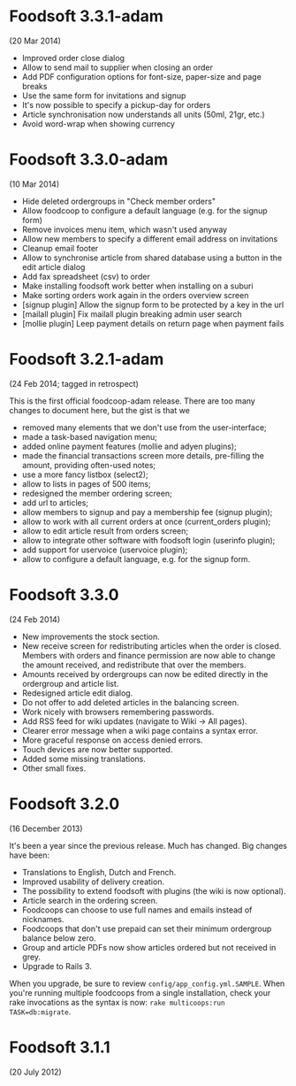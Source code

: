 # Foodsoft 3.3.1-adam
(20 Mar 2014)

* Improved order close dialog
* Allow to send mail to supplier when closing an order
* Add PDF configuration options for font-size, paper-size and page breaks
* Use the same form for invitations and signup
* It's now possible to specify a pickup-day for orders
* Article synchronisation now understands all units (50ml, 21gr, etc.)
* Avoid word-wrap when showing currency

# Foodsoft 3.3.0-adam
(10 Mar 2014)

* Hide deleted ordergroups in "Check member orders"
* Allow foodcoop to configure a default language (e.g. for the signup form)
* Remove invoices menu item, which wasn't used anyway
* Allow new members to specify a different email address on invitations
* Cleanup email footer
* Allow to synchronise article from shared database using a button in the edit article dialog
* Add fax spreadsheet (csv) to order
* Make installing foodsoft work better when installing on a suburi
* Make sorting orders work again in the orders overview screen
* [signup plugin] Allow the signup form to be protected by a key in the url
* [mailall plugin] Fix mailall plugin breaking admin user search
* [mollie plugin] Leep payment details on return page when payment fails

# Foodsoft 3.2.1-adam
(24 Feb 2014; tagged in retrospect)

This is the first official foodcoop-adam release. There are too many changes to
document here, but the gist is that we
* removed many elements that we don't use from the user-interface;
* made a task-based navigation menu;
* added online payment features (mollie and adyen plugins);
* made the financial transactions screen more details, pre-filling the amount, providing often-used notes;
* use a more fancy listbox (select2);
* allow to lists in pages of 500 items;
* redesigned the member ordering screen;
* add url to articles;
* allow members to signup and pay a membership fee (signup plugin);
* allow to work with all current orders at once (current\_orders plugin);
* allow to edit article result from orders screen;
* allow to integrate other software with foodsoft login (userinfo plugin);
* add support for uservoice (uservoice plugin);
* allow to configure a default language, e.g. for the signup form.

# Foodsoft 3.3.0
(24 Feb 2014)

* New improvements the stock section.
* New receive screen for redistributing articles when the order is closed. Members with orders and finance permission are now able to change the amount received, and redistribute that over the members.
* Amounts received by ordergroups can now be edited directly in the ordergroup and article list.
* Redesigned article edit dialog.
* Do not offer to add deleted articles in the balancing screen.
* Work nicely with browsers remembering passwords.
* Add RSS feed for wiki updates (navigate to Wiki -> All pages).
* Clearer error message when a wiki page contains a syntax error.
* More graceful response on access denied errors.
* Touch devices are now better supported.
* Added some missing translations.
* Other small fixes.

# Foodsoft 3.2.0
(16 December 2013)

It's been a year since the previous release. Much has changed. Big changes have been:
* Translations to English, Dutch and French.
* Improved usability of delivery creation.
* The possibility to extend foodsoft with plugins (the wiki is now optional).
* Article search in the ordering screen.
* Foodcoops can choose to use full names and emails instead of nicknames.
* Foodcoops that don't use prepaid can set their minimum ordergroup balance below zero.
* Group and article PDFs now show articles ordered but not received in grey.
* Upgrade to Rails 3.

When you upgrade, be sure to review `config/app_config.yml.SAMPLE`. When you're running multiple foodcoops from a single installation, check your rake invocations as the syntax is now: `rake multicoops:run TASK=db:migrate`.

# Foodsoft 3.1.1
(20 July 2012)
